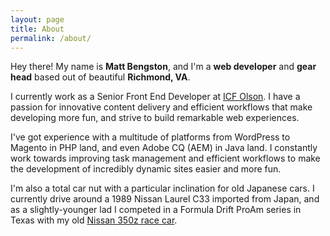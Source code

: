 ```yaml
---
layout: page
title: About
permalink: /about/
---
```


Hey there! My name is **Matt Bengston**, and I'm a **web developer** and **gear head** based out of beautiful **Richmond, VA**.

I currently work as a Senior Front End Developer at [ICF Olson](http://www.icfolson.com/). I have a passion for innovative content delivery and efficient workflows that make developing more fun, and strive to build remarkable web experiences.

I've got experience with a multitude of platforms from WordPress to Magento in PHP land, and even Adobe CQ (AEM) in Java land. I constantly work towards improving task management and efficient workflows to make the development of incredibly dynamic sites easier and more fun.

I'm also a total car nut with a particular inclination for old Japanese cars. I currently drive around a 1989 Nissan Laurel C33 imported from Japan, and as a slightly-younger lad I competed in a Formula Drift ProAm series in Texas with my old [Nissan 350z race car](https://www.youtube.com/watch?v=V21zVut6Gs4&list=PL8yuIfNT9Yzw8X9bPNmDFZY9x6flvqrwl).

